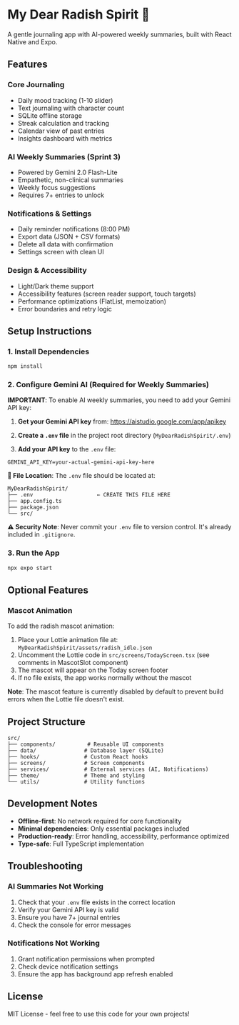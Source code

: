 # My Dear Radish Spirit 🌱

A gentle journaling app with AI-powered weekly summaries, built with React Native and Expo.

## Features

### Core Journaling

- Daily mood tracking (1-10 slider)
- Text journaling with character count
- SQLite offline storage
- Streak calculation and tracking
- Calendar view of past entries
- Insights dashboard with metrics

### AI Weekly Summaries (Sprint 3)

- Powered by Gemini 2.0 Flash-Lite
- Empathetic, non-clinical summaries
- Weekly focus suggestions
- Requires 7+ entries to unlock

### Notifications & Settings

- Daily reminder notifications (8:00 PM)
- Export data (JSON + CSV formats)
- Delete all data with confirmation
- Settings screen with clean UI

### Design & Accessibility

- Light/Dark theme support
- Accessibility features (screen reader support, touch targets)
- Performance optimizations (FlatList, memoization)
- Error boundaries and retry logic

## Setup Instructions

### 1. Install Dependencies

```bash
npm install
```

### 2. Configure Gemini AI (Required for Weekly Summaries)

**IMPORTANT**: To enable AI weekly summaries, you need to add your Gemini API key:

1. **Get your Gemini API key** from: https://aistudio.google.com/app/apikey

2. **Create a `.env` file** in the project root directory (`MyDearRadishSpirit/.env`)

3. **Add your API key** to the `.env` file:

```env
GEMINI_API_KEY=your-actual-gemini-api-key-here
```

**📍 File Location**: The `.env` file should be located at:

```
MyDearRadishSpirit/
├── .env                    ← CREATE THIS FILE HERE
├── app.config.ts
├── package.json
└── src/
```

**⚠️ Security Note**: Never commit your `.env` file to version control. It's already included in `.gitignore`.

### 3. Run the App

```bash
npx expo start
```

## Optional Features

### Mascot Animation

To add the radish mascot animation:

1. Place your Lottie animation file at: `MyDearRadishSpirit/assets/radish_idle.json`
2. Uncomment the Lottie code in `src/screens/TodayScreen.tsx` (see comments in MascotSlot component)
3. The mascot will appear on the Today screen footer
4. If no file exists, the app works normally without the mascot

**Note**: The mascot feature is currently disabled by default to prevent build errors when the Lottie file doesn't exist.

## Project Structure

```
src/
├── components/          # Reusable UI components
├── data/               # Database layer (SQLite)
├── hooks/              # Custom React hooks
├── screens/            # Screen components
├── services/           # External services (AI, Notifications)
├── theme/              # Theme and styling
└── utils/              # Utility functions
```

## Development Notes

- **Offline-first**: No network required for core functionality
- **Minimal dependencies**: Only essential packages included
- **Production-ready**: Error handling, accessibility, performance optimized
- **Type-safe**: Full TypeScript implementation

## Troubleshooting

### AI Summaries Not Working

1. Check that your `.env` file exists in the correct location
2. Verify your Gemini API key is valid
3. Ensure you have 7+ journal entries
4. Check the console for error messages

### Notifications Not Working

1. Grant notification permissions when prompted
2. Check device notification settings
3. Ensure the app has background app refresh enabled

## License

MIT License - feel free to use this code for your own projects!
